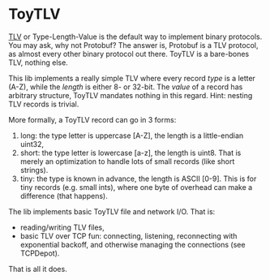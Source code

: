 #   ToyTLV

[TLV][t] or Type-Length-Value is the default way to implement
binary protocols. You may ask, why not Protobuf? The answer is,
Protobuf is a TLV protocol, as almost every other binary
protocol out there. ToyTLV is a bare-bones TLV, nothing else.

This lib implements a really simple TLV where every record
*type* is a letter (A-Z), while the *length* is either 8- or
32-bit. The *value* of a record has arbitrary structure, ToyTLV
mandates nothing in this regard. Hint: nesting TLV records is
trivial.

More formally, a ToyTLV record can go in 3 forms:

 1. long: the type letter is uppercase [A-Z], the length is a
    little-endian uint32,
 2. short: the type letter is lowercase [a-z], the length is
    uint8. That is merely an optimization to handle lots of
    small records (like short strings).
 3. tiny: the type is known in advance, the length is ASCII
    [0-9]. This is for tiny records (e.g. small ints), where
    one byte of overhead can make a difference (that happens).

The lib implements basic ToyTLV file and network I/O. That is:
 - reading/writing TLV files,
 - basic TLV over TCP fun: connecting, listening, reconnecting
   with exponential backoff, and otherwise managing the
   connections (see TCPDepot).

That is all it does.

[t]: https://en.wikipedia.org/wiki/Type%E2%80%93length%E2%80%93value
